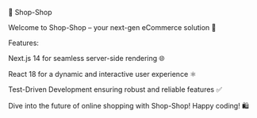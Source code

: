 
🛒 Shop-Shop

Welcome to Shop-Shop – your next-gen eCommerce solution 🚀

Features:

Next.js 14 for seamless server-side rendering 🌐

React 18 for a dynamic and interactive user experience ⚛️

Test-Driven Development ensuring robust and reliable features ✅

Dive into the future of online shopping with Shop-Shop! Happy coding! 🛍️
